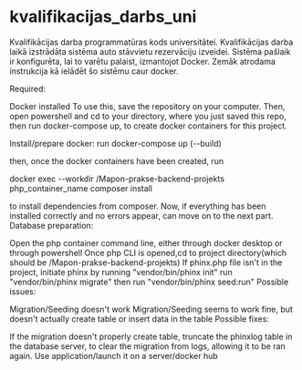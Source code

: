 # kvalifikacijas_darbs_uni
Kvalifikācijas darba programmatūras kods universitātei.
Kvalifikācijas darba laikā izstrādāta sistēma auto stāvvietu rezervāciju izveidei. Sistēma pašlaik ir konfigurēta, lai to varētu palaist, izmantojot Docker. Zemāk atrodama instrukcija kā ielādēt šo sistēmu caur docker.

Required:

Docker installed
To use this, save the repository on your computer. Then, open powershell and cd to your directory, where you just saved this repo, then run docker-compose up, to create docker containers for this project.

Install/prepare docker: run docker-compose up (--build)

then, once the docker containers have been created, run

docker exec --workdir /Mapon-prakse-backend-projekts php_container_name composer install

to install dependencies from composer. Now, if everything has been installed correctly and no errors appear, can move on to the next part. Database preparation:

Open the php container command line, either through docker desktop or through powershell
Once php CLI is opened,cd to project directory(which should be /Mapon-prakse-backend-projekts)
If phinx.php file isn't in the project, initiate phinx by running "vendor/bin/phinx init"
run "vendor/bin/phinx migrate"
then run "vendor/bin/phinx seed:run"
Possible issues:

Migration/Seeding doesn't work
Migration/Seeding seems to work fine, but doesn't actually create table or insert data in the table
Possible fixes:

If the migration doesn't properly create table, truncate the phinxlog table in the database server, to clear the migration from logs, allowing it to be ran again.
Use application/launch it on a server/docker hub
